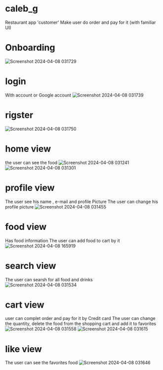 # caleb_g
Restaurant app 'customer'
Make user do order  and pay for it (with familiar  UI)

# Onboarding
![Screenshot 2024-04-08 031729](https://github.com/Fady4Mohamed/CALEB-G-Restaurant/assets/132343355/b27cde09-4e69-47ad-a66f-a020148ae030)
# login 
With account or Google account
![Screenshot 2024-04-08 031739](https://github.com/Fady4Mohamed/CALEB-G-Restaurant/assets/132343355/e44acff1-dea7-4591-ab5c-56e5d6f6f28d)
# rigster
![Screenshot 2024-04-08 031750](https://github.com/Fady4Mohamed/CALEB-G-Restaurant/assets/132343355/4de8f5e8-4c52-46fd-820b-5bd63c80cbf9)
# home view 
the user can see the food 
![Screenshot 2024-04-08 031241](https://github.com/Fady4Mohamed/CALEB-G-Restaurant/assets/132343355/0a592d5b-6990-4bd6-a412-efd91816729a)
![Screenshot 2024-04-08 031301](https://github.com/Fady4Mohamed/CALEB-G-Restaurant/assets/132343355/067d7812-6bc6-498c-a337-10c63525dbad)
# profile view
The user see his name , e-mail and profile Picture
The user can change his profile picture
![Screenshot 2024-04-08 031455](https://github.com/Fady4Mohamed/CALEB-G-Restaurant/assets/132343355/e03b9eda-9150-49d6-96b0-a4f6be8e05c0)
# food view
Has food information
The user can add food to cart by it
![Screenshot 2024-04-08 165919](https://github.com/Fady4Mohamed/CALEB-G-Restaurant/assets/132343355/02de5a79-428e-401d-bb02-815e515cb254)
# search view 
The user can searsh for all food and drinks
![Screenshot 2024-04-08 031534](https://github.com/Fady4Mohamed/CALEB-G-Restaurant/assets/132343355/bc5389e0-0fe2-4959-b9ff-8e432584086e)
# cart view
user can complet order and pay for it by Credit card
The user can change the quantity, delete the food from the shopping cart and add it to favorites
![Screenshot 2024-04-08 031558](https://github.com/Fady4Mohamed/CALEB-G-Restaurant/assets/132343355/82ccfb74-6762-48c2-91e3-0fc7e5ba4894)
![Screenshot 2024-04-08 031615](https://github.com/Fady4Mohamed/CALEB-G-Restaurant/assets/132343355/16954328-a1d6-4215-8849-94728d4b5847)
# like view
The user can see the favorites food
![Screenshot 2024-04-08 031646](https://github.com/Fady4Mohamed/CALEB-G-Restaurant/assets/132343355/96eb16a6-6b61-4475-a153-665f1fb9dba1)

